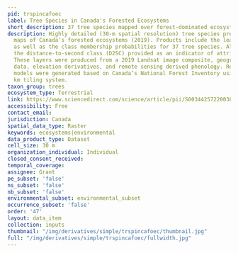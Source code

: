 ```yaml
---
pid: trspincafoec
label: Tree Species in Canada's Forested Ecosystems
short_description: 37 tree species mapped over forest-dominated ecosystems of Canada.
description: Highly detailed (30-m spatial resolution) tree species presence and distribution
  maps of Canada’s forested ecosystems (2019). Products include the leading tree species
  as well as the class membership probabilities for 37 tree species. Also shared is
  the distance-to-second class (D2SC) provided as an indicator of attribution confidence.
  These layers were produced from a 2019 Landsat image composite, geographic and climate
  data, elevation derivatives, and remote sensing derived phenology. Regional classification
  models were generated based on Canada’s National Forest Inventory using a 150x150
  km tiling system.
taxon_group: trees
ecosystem_type: Terrestrial
link: https://www.sciencedirect.com/science/article/pii/S0034425722003820
accessibility: Free
contact_email: 
jurisdiction: Canada
spatial_data_type: Raster
keywords: ecosystems|environmental
data_product_type: Dataset
cell_size: 30 m
organization_individual: Individual
closed_consent_received: 
temporal_coverage: 
assignee: Grant
pe_subset: 'false'
ns_subset: 'false'
nb_subset: 'false'
environmental_subset: environmental_subset
occurrence_subset: 'false'
order: '47'
layout: data_item
collection: inputs
thumbnail: "/img/derivatives/simple/trspincafoec/thumbnail.jpg"
full: "/img/derivatives/simple/trspincafoec/fullwidth.jpg"
---
```

